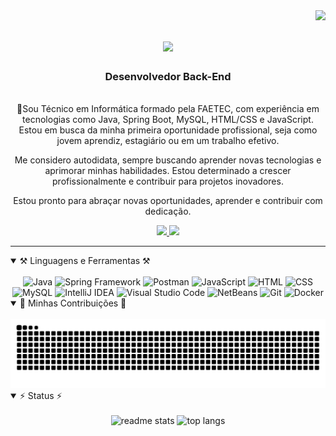 <img align="right" src="https://visitor-badge.laobi.icu/badge?page_id=daeldev.daeldev" />

<h1 align="center">
    <img src="https://readme-typing-svg.herokuapp.com/?font=Righteous&size=35&center=true&vCenter=true&width=500&height=70&duration=4000&lines=olá!+👋;+Me+chamo+Daniel+Almeida!;" />
</h1>

<h3 align="center">Desenvolvedor Back-End</h3>

<br/>

<div align="center">
👋Sou Técnico em Informática formado pela FAETEC, com experiência em tecnologias como Java, Spring Boot, MySQL, HTML/CSS e JavaScript. Estou em busca da minha primeira oportunidade profissional, seja como jovem aprendiz, estagiário ou em um trabalho efetivo.

Me considero autodidata, sempre buscando aprender novas tecnologias e aprimorar minhas habilidades. Estou determinado a crescer profissionalmente e contribuir para projetos inovadores.

Estou pronto para abraçar novas oportunidades, aprender e contribuir com dedicação.
</div>
 
<div align="center"> 
  <a href="mailto:danielalmeida41263@gmail.com">
    <img src="https://img.shields.io/badge/Gmail-333333?style=for-the-badge&logo=gmail&logoColor=red" />
  </a>
  <a href="https://linkedin.com/in/daeldev" target="_blank">
    <img src="https://img.shields.io/badge/LinkedIn-0077B5?style=for-the-badge&logo=linkedin&logoColor=white" target="_blank" />
  </a>
</div>

 <hr/>
 
<details open>
  <summary>⚒️ Linguagens e Ferramentas ⚒️</summary>
  <br/>
  <div align="center">
      <img src="https://skillicons.dev/icons?i=java" title="Java"/>
      <img src="https://skillicons.dev/icons?i=spring" title="Spring Framework"/>
      <img src="https://skillicons.dev/icons?i=postman" title="Postman"/>
      <img src ="https://skillicons.dev/icons?i=js" title="JavaScript"/>
      <img src ="https://skillicons.dev/icons?i=html" title="HTML"/>
      <img src ="https://skillicons.dev/icons?i=css" title="CSS"/>
      <img src = "https://skillicons.dev/icons?i=mysql" title="MySQL"/>
      <img src="https://skillicons.dev/icons?i=idea" title="IntelliJ IDEA"/>
      <img src="https://skillicons.dev/icons?i=vscode" title="Visual Studio Code"/>
      <img src="https://github.com/user-attachments/assets/d252c929-411f-4b84-87ee-9ffdda5e6386" title="NetBeans" width="55"/>
      <img src = "https://skillicons.dev/icons?i=git" title="Git"/>
      <img src="https://skillicons.dev/icons?i=docker" title="Docker"/>
  </div>
</details>

<details open>
  <summary>🐍 Minhas Contribuições 🐍</summary>
  <br/>
  <div align="center">
    <img alt="snake eating my contributions" src="https://raw.githubusercontent.com/daeldev/daeldev/output/github-contribution-grid-snake.svg" />
  </div>
</details>

<details open>
  <summary>⚡ Status ⚡</summary>
  <br/>
  <div align=center>
    <img width=390 src="https://github-readme-stats.vercel.app/api?username=daeldev&count_private=true&show_icons=true&theme=react&rank_icon=github&border_radius=10" alt="readme stats" />
    <img width=325 src="https://github-readme-stats.vercel.app/api/top-langs/?username=daeldev&hide=HTML&langs_count=8&layout=compact&theme=react&border_radius=10&size_weight=0.5&count_weight=0.5&exclude_repo=github-readme-stats" alt="top langs" />
  </div>
</details>
